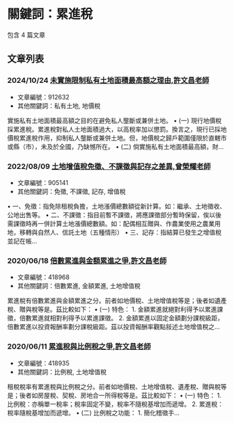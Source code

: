 # 關鍵詞：累進稅

包含 4 篇文章

## 文章列表

### 2024/10/24 [未實施限制私有土地面積最高額之理由,許文昌老師](../../articles/912632_%E6%9C%AA%E5%AF%A6%E6%96%BD%E9%99%90%E5%88%B6%E7%A7%81%E6%9C%89%E5%9C%9F%E5%9C%B0%E9%9D%A2%E7%A9%8D%E6%9C%80%E9%AB%98%E9%A1%8D%E4%B9%8B%E7%90%86%E7%94%B1%2C%E8%A8%B1%E6%96%87%E6%98%8C%E8%80%81%E5%B8%AB.md)
- 文章編號：912632
- 其他關鍵詞：私有土地, 地價稅

實施私有土地面積最高額之目的在避免私人壟斷或兼併土地。 • (一) 現行地價稅採累進稅。累進稅對私人土地面積過大，以高稅率加以懲罰。換言之，現行已採地價稅累進稅作用，抑制私人壟斷或兼併土地。但，地價稅之歸戶範圍僅限於直轄市或縣（市），未及於全國，乃缺憾所在。 • (二) 倘實施私有土地面積最高額，財...

### 2022/08/09 [土地增值稅免徵、不課徵與記存之差異,曾榮耀老師](../../articles/905141_%E5%9C%9F%E5%9C%B0%E5%A2%9E%E5%80%BC%E7%A8%85%E5%85%8D%E5%BE%B5%E3%80%81%E4%B8%8D%E8%AA%B2%E5%BE%B5%E8%88%87%E8%A8%98%E5%AD%98%E4%B9%8B%E5%B7%AE%E7%95%B0%2C%E6%9B%BE%E6%A6%AE%E8%80%80%E8%80%81%E5%B8%AB.md)
- 文章編號：905141
- 其他關鍵詞：免徵, 不課徵, 記存, 增值稅

• 一、免徵：指免除租稅負擔，土地漲價總數額從新計算。如：繼承、土地徵收、公地出售等。 • 二、不課徵：指目前暫不課徵，將應課徵部分暫時保留，俟以後需課徵時再一併計算土地漲價總數額。如：配偶相互贈與、作農業使用之農業用地，移轉與自然人、信託土地（五種情形） • 三、記存：指結算已發生之增值稅並記在帳...

### 2020/06/18 [倍數累進與金額累進之爭,許文昌老師](../../articles/418968_%E5%80%8D%E6%95%B8%E7%B4%AF%E9%80%B2%E8%88%87%E9%87%91%E9%A1%8D%E7%B4%AF%E9%80%B2%E4%B9%8B%E7%88%AD%2C%E8%A8%B1%E6%96%87%E6%98%8C%E8%80%81%E5%B8%AB.md)
- 文章編號：418968
- 其他關鍵詞：倍數累進, 金額累進, 土地增值稅

累進稅有倍數累進與金額累進之分。前者如地價稅、土地增值稅等是；後者如遺產稅、贈與稅等是。茲比較如下： • (一) 特色： 1. 金額累進就絕對利得予以累進課徵，倍數累進就相對利得予以累進課徵。 2. 金額累進以固定金額劃分課稅級距，倍數累進以投資報酬率劃分課稅級距。茲以投資報酬率觀點敍述土地增值稅之...

### 2020/06/11 [累進稅與比例稅之爭,許文昌老師](../../articles/418935_%E7%B4%AF%E9%80%B2%E7%A8%85%E8%88%87%E6%AF%94%E4%BE%8B%E7%A8%85%E4%B9%8B%E7%88%AD%2C%E8%A8%B1%E6%96%87%E6%98%8C%E8%80%81%E5%B8%AB.md)
- 文章編號：418935
- 其他關鍵詞：比例稅, 土地增值稅

租稅稅率有累進稅與比例稅之分。前者如地價稅、土地增值稅、遺產稅、贈與稅等是；後者如房屋稅、契稅、房地合一所得稅等是。茲比較如下： • (一) 特色： 1. 比例稅：亦稱單一稅率；稅率固定不變，稅率不隨稅基增加而遞增。 2. 累進稅：稅率隨稅基增加而遞增。 • (二) 比例稅之功能： 1. 簡化稽徵手...
